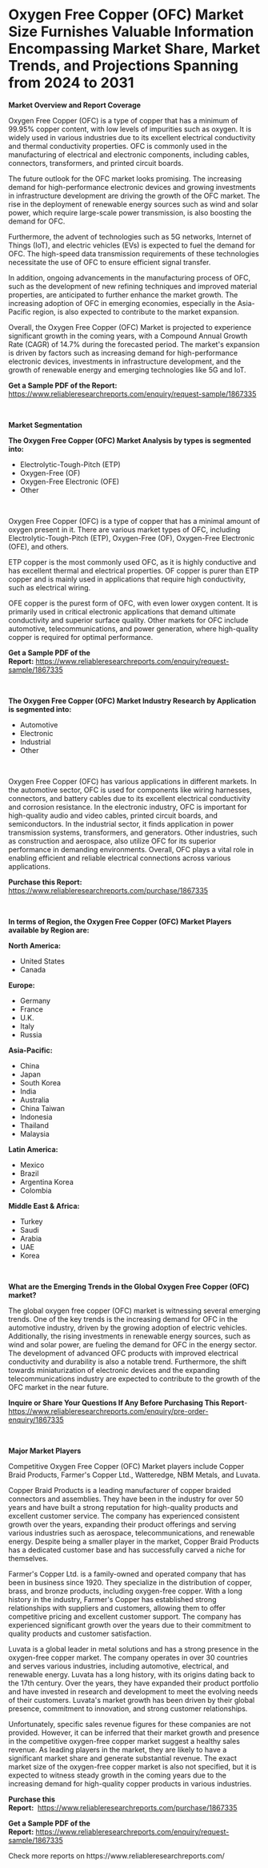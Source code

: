<p><h1>Oxygen Free Copper (OFC) Market Size Furnishes Valuable Information Encompassing Market Share, Market Trends, and Projections Spanning from 2024 to 2031</h1></p><p><strong>Market Overview and Report Coverage</strong></p>
<p><p>Oxygen Free Copper (OFC) is a type of copper that has a minimum of 99.95% copper content, with low levels of impurities such as oxygen. It is widely used in various industries due to its excellent electrical conductivity and thermal conductivity properties. OFC is commonly used in the manufacturing of electrical and electronic components, including cables, connectors, transformers, and printed circuit boards.</p><p>The future outlook for the OFC market looks promising. The increasing demand for high-performance electronic devices and growing investments in infrastructure development are driving the growth of the OFC market. The rise in the deployment of renewable energy sources such as wind and solar power, which require large-scale power transmission, is also boosting the demand for OFC.</p><p>Furthermore, the advent of technologies such as 5G networks, Internet of Things (IoT), and electric vehicles (EVs) is expected to fuel the demand for OFC. The high-speed data transmission requirements of these technologies necessitate the use of OFC to ensure efficient signal transfer.</p><p>In addition, ongoing advancements in the manufacturing process of OFC, such as the development of new refining techniques and improved material properties, are anticipated to further enhance the market growth. The increasing adoption of OFC in emerging economies, especially in the Asia-Pacific region, is also expected to contribute to the market expansion.</p><p>Overall, the Oxygen Free Copper (OFC) Market is projected to experience significant growth in the coming years, with a Compound Annual Growth Rate (CAGR) of 14.7% during the forecasted period. The market's expansion is driven by factors such as increasing demand for high-performance electronic devices, investments in infrastructure development, and the growth of renewable energy and emerging technologies like 5G and IoT.</p></p>
<p><strong>Get a Sample PDF of the Report:</strong> <a href="https://www.reliableresearchreports.com/enquiry/request-sample/1867335">https://www.reliableresearchreports.com/enquiry/request-sample/1867335</a></p>
<p>&nbsp;</p>
<p><strong>Market Segmentation</strong></p>
<p><strong>The Oxygen Free Copper (OFC) Market Analysis by types is segmented into:</strong></p>
<p><ul><li>Electrolytic-Tough-Pitch (ETP)</li><li>Oxygen-Free (OF)</li><li>Oxygen-Free Electronic (OFE)</li><li>Other</li></ul></p>
<p>&nbsp;</p>
<p><p>Oxygen Free Copper (OFC) is a type of copper that has a minimal amount of oxygen present in it. There are various market types of OFC, including Electrolytic-Tough-Pitch (ETP), Oxygen-Free (OF), Oxygen-Free Electronic (OFE), and others. </p><p>ETP copper is the most commonly used OFC, as it is highly conductive and has excellent thermal and electrical properties. OF copper is purer than ETP copper and is mainly used in applications that require high conductivity, such as electrical wiring. </p><p>OFE copper is the purest form of OFC, with even lower oxygen content. It is primarily used in critical electronic applications that demand ultimate conductivity and superior surface quality. Other markets for OFC include automotive, telecommunications, and power generation, where high-quality copper is required for optimal performance.</p></p>
<p><strong>Get a Sample PDF of the Report:</strong>&nbsp;<a href="https://www.reliableresearchreports.com/enquiry/request-sample/1867335">https://www.reliableresearchreports.com/enquiry/request-sample/1867335</a></p>
<p>&nbsp;</p>
<p><strong>The Oxygen Free Copper (OFC) Market Industry Research by Application is segmented into:</strong></p>
<p><ul><li>Automotive</li><li>Electronic</li><li>Industrial</li><li>Other</li></ul></p>
<p>&nbsp;</p>
<p><p>Oxygen Free Copper (OFC) has various applications in different markets. In the automotive sector, OFC is used for components like wiring harnesses, connectors, and battery cables due to its excellent electrical conductivity and corrosion resistance. In the electronic industry, OFC is important for high-quality audio and video cables, printed circuit boards, and semiconductors. In the industrial sector, it finds application in power transmission systems, transformers, and generators. Other industries, such as construction and aerospace, also utilize OFC for its superior performance in demanding environments. Overall, OFC plays a vital role in enabling efficient and reliable electrical connections across various applications.</p></p>
<p><strong>Purchase this Report:</strong>&nbsp; <a href="https://www.reliableresearchreports.com/purchase/1867335">https://www.reliableresearchreports.com/purchase/1867335</a></p>
<p>&nbsp;</p>
<p><strong>In terms of Region, the Oxygen Free Copper (OFC) Market Players available by Region are:</strong></p>
<p>
    <p> <strong> North America: </strong>
        <ul>
            <li>United States</li>
            <li>Canada</li>
        </ul>
        </p> 
    <p> <strong> Europe: </strong>
        <ul>
            <li>Germany</li>
            <li>France</li>
            <li>U.K.</li>
            <li>Italy</li>
            <li>Russia</li>
        </ul>
        </p> 
    <p> <strong> Asia-Pacific: </strong>
        <ul>
            <li>China</li>
            <li>Japan</li>
            <li>South Korea</li>
            <li>India</li>
            <li>Australia</li>
            <li>China Taiwan</li>
            <li>Indonesia</li>
            <li>Thailand</li>
            <li>Malaysia</li>
        </ul>
        </p> 
    <p> <strong> Latin America: </strong>
        <ul>
            <li>Mexico</li>
            <li>Brazil</li>
            <li>Argentina Korea</li>
            <li>Colombia</li>
        </ul>
        </p> 
    <p> <strong> Middle East & Africa: </strong>
        <ul>
            <li>Turkey</li>
            <li>Saudi</li>
            <li>Arabia</li>
            <li>UAE</li>
            <li>Korea</li>
        </ul>
    </p>
    </p>
<p>&nbsp;</p>
<p><strong>What are the Emerging Trends in the Global Oxygen Free Copper (OFC) market?</strong></p>
<p><p>The global oxygen free copper (OFC) market is witnessing several emerging trends. One of the key trends is the increasing demand for OFC in the automotive industry, driven by the growing adoption of electric vehicles. Additionally, the rising investments in renewable energy sources, such as wind and solar power, are fueling the demand for OFC in the energy sector. The development of advanced OFC products with improved electrical conductivity and durability is also a notable trend. Furthermore, the shift towards miniaturization of electronic devices and the expanding telecommunications industry are expected to contribute to the growth of the OFC market in the near future.</p></p>
<p><strong>Inquire or Share Your Questions If Any Before Purchasing This Report</strong>- <a href="https://www.reliableresearchreports.com/enquiry/pre-order-enquiry/1867335">https://www.reliableresearchreports.com/enquiry/pre-order-enquiry/1867335</a></p>
<p>&nbsp;</p>
<p><strong>Major Market Players</strong></p>
<p><p>Competitive Oxygen Free Copper (OFC) Market players include Copper Braid Products, Farmer's Copper Ltd., Watteredge, NBM Metals, and Luvata.</p><p>Copper Braid Products is a leading manufacturer of copper braided connectors and assemblies. They have been in the industry for over 50 years and have built a strong reputation for high-quality products and excellent customer service. The company has experienced consistent growth over the years, expanding their product offerings and serving various industries such as aerospace, telecommunications, and renewable energy. Despite being a smaller player in the market, Copper Braid Products has a dedicated customer base and has successfully carved a niche for themselves.</p><p>Farmer's Copper Ltd. is a family-owned and operated company that has been in business since 1920. They specialize in the distribution of copper, brass, and bronze products, including oxygen-free copper. With a long history in the industry, Farmer's Copper has established strong relationships with suppliers and customers, allowing them to offer competitive pricing and excellent customer support. The company has experienced significant growth over the years due to their commitment to quality products and customer satisfaction.</p><p>Luvata is a global leader in metal solutions and has a strong presence in the oxygen-free copper market. The company operates in over 30 countries and serves various industries, including automotive, electrical, and renewable energy. Luvata has a long history, with its origins dating back to the 17th century. Over the years, they have expanded their product portfolio and have invested in research and development to meet the evolving needs of their customers. Luvata's market growth has been driven by their global presence, commitment to innovation, and strong customer relationships.</p><p>Unfortunately, specific sales revenue figures for these companies are not provided. However, it can be inferred that their market growth and presence in the competitive oxygen-free copper market suggest a healthy sales revenue. As leading players in the market, they are likely to have a significant market share and generate substantial revenue. The exact market size of the oxygen-free copper market is also not specified, but it is expected to witness steady growth in the coming years due to the increasing demand for high-quality copper products in various industries.</p></p>
<p><strong>Purchase this Report:</strong>&nbsp;&nbsp;<a href="https://www.reliableresearchreports.com/purchase/1867335">https://www.reliableresearchreports.com/purchase/1867335</a></p>
<p></p>
<p><strong>Get a Sample PDF of the Report:</strong>&nbsp;<a href="https://www.reliableresearchreports.com/enquiry/request-sample/1867335">https://www.reliableresearchreports.com/enquiry/request-sample/1867335</a></p>
<p>Check more reports on https://www.reliableresearchreports.com/</p>